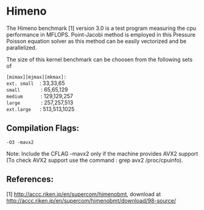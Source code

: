 # Himeno

The Himeno benchmark [1] version 3.0 is a test program measuring the cpu performance in MFLOPS. Point-Jacobi method is employed in this Pressure Poisson equation solver as this method can be easily vectorized and be parallelized.

The size of this kernel benchmark can be choosen from the following sets of

`[mimax][mjmax][mkmax]:`\
`ext. small`&nbsp;&nbsp;&nbsp;&nbsp;: 33,33,65\
`small`&nbsp;&nbsp;&nbsp;&nbsp;&nbsp;&nbsp;&nbsp;&nbsp;&nbsp;&nbsp;&nbsp;&nbsp;&nbsp;&nbsp;: 65,65,129\
`medium`&nbsp;&nbsp;&nbsp;&nbsp;&nbsp;&nbsp;&nbsp;&nbsp;&nbsp;&nbsp;&nbsp;&nbsp;: 129,129,257\
`large`&nbsp;&nbsp;&nbsp;&nbsp;&nbsp;&nbsp;&nbsp;&nbsp;&nbsp;&nbsp;&nbsp;&nbsp;&nbsp;&nbsp;: 257,257,513\
`ext.large`&nbsp;&nbsp;&nbsp;&nbsp;&nbsp;&nbsp;: 513,513,1025

## Compilation Flags:

`-O3 -mavx2`

Note: Include the CFLAG -mavx2 only if the machine provides AVX2 support (To check AVX2 support use the command : grep avx2 /proc/cpuinfo).

## References:

[1] http://accc.riken.jp/en/supercom/himenobmt, download at
http://accc.riken.jp/en/supercom/himenobmt/download/98-source/

